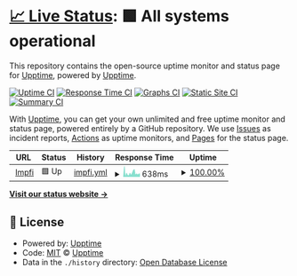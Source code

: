 # [📈 Live Status](https://upptime.impfi.at): <!--live status--> **🟩 All systems operational**

This repository contains the open-source uptime monitor and status page for [Upptime](https://upptime.js.org), powered by [Upptime](https://github.com/upptime/upptime).

[![Uptime CI](https://github.com/Manubi/upptime/workflows/Uptime%20CI/badge.svg)](https://github.com/upptime/upptime/actions?query=workflow%3A%22Uptime+CI%22)
[![Response Time CI](https://github.com/Manubi/upptime/workflows/Response%20Time%20CI/badge.svg)](https://github.com/upptime/upptime/actions?query=workflow%3A%22Response+Time+CI%22)
[![Graphs CI](https://github.com/Manubi/upptime/workflows/Graphs%20CI/badge.svg)](https://github.com/upptime/upptime/actions?query=workflow%3A%22Graphs+CI%22)
[![Static Site CI](https://github.com/Manubi/upptime/workflows/Static%20Site%20CI/badge.svg)](https://github.com/upptime/upptime/actions?query=workflow%3A%22Static+Site+CI%22)
[![Summary CI](https://github.com/Manubi/upptime/workflows/Summary%20CI/badge.svg)](https://github.com/upptime/upptime/actions?query=workflow%3A%22Summary+CI%22)

With [Upptime](https://upptime.js.org), you can get your own unlimited and free uptime monitor and status page, powered entirely by a GitHub repository. We use [Issues](https://github.com/upptime/upptime/issues) as incident reports, [Actions](https://github.com/upptime/upptime/actions) as uptime monitors, and [Pages](https://upptime.impfi.at) for the status page.

<!--start: status pages-->
<!-- This summary is generated by Upptime (https://github.com/upptime/upptime) -->
<!-- Do not edit this manually, your changes will be overwritten -->
<!-- prettier-ignore -->
| URL | Status | History | Response Time | Uptime |
| --- | ------ | ------- | ------------- | ------ |
| <img alt="" src="https://www.impfi.at/favicon.ico" height="13"> [Impfi](https://www.impfi.at) | 🟩 Up | [impfi.yml](https://github.com/Manubi/upptime/commits/master/history/impfi.yml) | <details><summary><img alt="Response time graph" src="./graphs/impfi/response-time-week.png" height="20"> 638ms</summary><br><a href="https://status.impfi.at/history/impfi"><img alt="Response time 619" src="https://img.shields.io/endpoint?url=https%3A%2F%2Fraw.githubusercontent.com%2FManubi%2Fupptime%2Fmaster%2Fapi%2Fimpfi%2Fresponse-time.json"></a><br><a href="https://status.impfi.at/history/impfi"><img alt="24-hour response time 449" src="https://img.shields.io/endpoint?url=https%3A%2F%2Fraw.githubusercontent.com%2FManubi%2Fupptime%2Fmaster%2Fapi%2Fimpfi%2Fresponse-time-day.json"></a><br><a href="https://status.impfi.at/history/impfi"><img alt="7-day response time 638" src="https://img.shields.io/endpoint?url=https%3A%2F%2Fraw.githubusercontent.com%2FManubi%2Fupptime%2Fmaster%2Fapi%2Fimpfi%2Fresponse-time-week.json"></a><br><a href="https://status.impfi.at/history/impfi"><img alt="30-day response time 619" src="https://img.shields.io/endpoint?url=https%3A%2F%2Fraw.githubusercontent.com%2FManubi%2Fupptime%2Fmaster%2Fapi%2Fimpfi%2Fresponse-time-month.json"></a><br><a href="https://status.impfi.at/history/impfi"><img alt="1-year response time 619" src="https://img.shields.io/endpoint?url=https%3A%2F%2Fraw.githubusercontent.com%2FManubi%2Fupptime%2Fmaster%2Fapi%2Fimpfi%2Fresponse-time-year.json"></a></details> | <details><summary><a href="https://status.impfi.at/history/impfi">100.00%</a></summary><a href="https://status.impfi.at/history/impfi"><img alt="All-time uptime 100.00%" src="https://img.shields.io/endpoint?url=https%3A%2F%2Fraw.githubusercontent.com%2FManubi%2Fupptime%2Fmaster%2Fapi%2Fimpfi%2Fuptime.json"></a><br><a href="https://status.impfi.at/history/impfi"><img alt="24-hour uptime 100.00%" src="https://img.shields.io/endpoint?url=https%3A%2F%2Fraw.githubusercontent.com%2FManubi%2Fupptime%2Fmaster%2Fapi%2Fimpfi%2Fuptime-day.json"></a><br><a href="https://status.impfi.at/history/impfi"><img alt="7-day uptime 100.00%" src="https://img.shields.io/endpoint?url=https%3A%2F%2Fraw.githubusercontent.com%2FManubi%2Fupptime%2Fmaster%2Fapi%2Fimpfi%2Fuptime-week.json"></a><br><a href="https://status.impfi.at/history/impfi"><img alt="30-day uptime 100.00%" src="https://img.shields.io/endpoint?url=https%3A%2F%2Fraw.githubusercontent.com%2FManubi%2Fupptime%2Fmaster%2Fapi%2Fimpfi%2Fuptime-month.json"></a><br><a href="https://status.impfi.at/history/impfi"><img alt="1-year uptime 100.00%" src="https://img.shields.io/endpoint?url=https%3A%2F%2Fraw.githubusercontent.com%2FManubi%2Fupptime%2Fmaster%2Fapi%2Fimpfi%2Fuptime-year.json"></a></details>

<!--end: status pages-->

[**Visit our status website →**](https://upptime.impfi.at)

## 📄 License

- Powered by: [Upptime](https://github.com/upptime/upptime)
- Code: [MIT](./LICENSE) © [Upptime](https://upptime.js.org)
- Data in the `./history` directory: [Open Database License](https://opendatacommons.org/licenses/odbl/1-0/)
